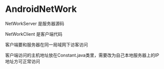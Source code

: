 # AndroidNetWork

NetWorkServer 是服务器源码

NetWorkClient 是客户端代码

客户端要和服务器在同一局域网下访客访问

客户端访问的主机地址放在Constant.java类里，需要改为自己本地服务器上的IP地址方可正常访问
